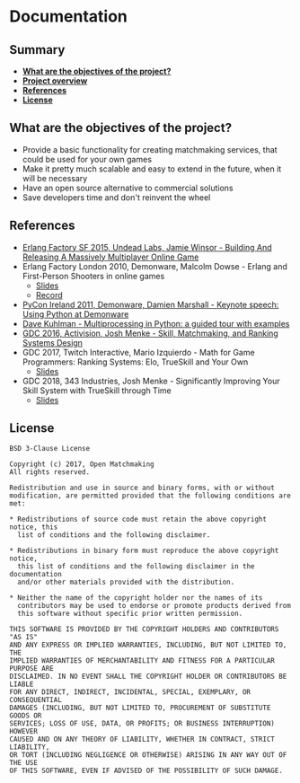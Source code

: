 # Documentation

Summary
-------
- [**What are the objectives of the project?**](https://github.com/OpenMatchmaking/documentation#what-are-the-objectives-of-the-project)
- [**Project overview**](https://github.com/OpenMatchmaking/documentation/tree/master/docs)
- [**References**](https://github.com/OpenMatchmaking/documentation#references)
- [**License**](https://github.com/OpenMatchmaking/documentation#license)

What are the objectives of the project?
---------------------------------------
- Provide a basic functionality for creating matchmaking services, that could be used for your own games
- Make it pretty much scalable and easy to extend in the future, when it will be necessary
- Have an open source alternative to commercial solutions
- Save developers time and don't reinvent the wheel

References
----------
- [Erlang Factory SF 2015, Undead Labs, Jamie Winsor - Building And Releasing A Massively Multiplayer Online Game](https://www.recaps.io/building-and-releasing-an-elixir-based-mmog/)
- Erlang Factory London 2010, Demonware, Malcolm Dowse - Erlang and First-Person Shooters in online games
  - [Slides](https://www.erlang-factory.com/upload/presentations/395/ErlangandFirst-PersonShooters.pdf)
  - [Record](https://vimeo.com/26307654)
- [PyCon Ireland 2011, Demonware, Damien Marshall - Keynote speech: Using Python at Demonware](https://vimeo.com/31781454)
- [Dave Kuhlman - Multiprocessing in Python: a guided tour with examples](http://www.davekuhlman.org/python_multiprocessing_01.html#erlang-erlport-python)
- [GDC 2016, Activision, Josh Menke - Skill, Matchmaking, and Ranking Systems Design](https://www.youtube.com/watch?v=-pglxege-gU)
- GDC 2017, Twitch Interactive, Mario Izquierdo - Math for Game Programmers: Ranking Systems: Elo, TrueSkill and Your Own
  - [Slides](https://www.gdcvault.com/play/1024487/Math-for-Game-Programmers-Ranking)
- GDC 2018, 343 Industries, Josh Menke - Significantly Improving Your Skill System with TrueSkill through Time
  - [Slides](https://www.gdcvault.com/play/1025425/Significantly-Improving-Your-Skill-System)

License
-------
```
BSD 3-Clause License

Copyright (c) 2017, Open Matchmaking
All rights reserved.

Redistribution and use in source and binary forms, with or without
modification, are permitted provided that the following conditions are met:

* Redistributions of source code must retain the above copyright notice, this
  list of conditions and the following disclaimer.

* Redistributions in binary form must reproduce the above copyright notice,
  this list of conditions and the following disclaimer in the documentation
  and/or other materials provided with the distribution.

* Neither the name of the copyright holder nor the names of its
  contributors may be used to endorse or promote products derived from
  this software without specific prior written permission.

THIS SOFTWARE IS PROVIDED BY THE COPYRIGHT HOLDERS AND CONTRIBUTORS "AS IS"
AND ANY EXPRESS OR IMPLIED WARRANTIES, INCLUDING, BUT NOT LIMITED TO, THE
IMPLIED WARRANTIES OF MERCHANTABILITY AND FITNESS FOR A PARTICULAR PURPOSE ARE
DISCLAIMED. IN NO EVENT SHALL THE COPYRIGHT HOLDER OR CONTRIBUTORS BE LIABLE
FOR ANY DIRECT, INDIRECT, INCIDENTAL, SPECIAL, EXEMPLARY, OR CONSEQUENTIAL
DAMAGES (INCLUDING, BUT NOT LIMITED TO, PROCUREMENT OF SUBSTITUTE GOODS OR
SERVICES; LOSS OF USE, DATA, OR PROFITS; OR BUSINESS INTERRUPTION) HOWEVER
CAUSED AND ON ANY THEORY OF LIABILITY, WHETHER IN CONTRACT, STRICT LIABILITY,
OR TORT (INCLUDING NEGLIGENCE OR OTHERWISE) ARISING IN ANY WAY OUT OF THE USE
OF THIS SOFTWARE, EVEN IF ADVISED OF THE POSSIBILITY OF SUCH DAMAGE.
```
